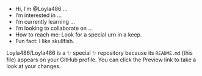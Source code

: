 -  Hi, I’m @Loyla486 ...
-  I’m interested in ...
-  I’m currently learning ...
-  I’m looking to collaborate on ...
-  How to reach me: Look for a special urn in a keep.
-  Fun fact: I like skullfish.

Loyla486/Loyla486 is a ✨ special ✨ repository because its `README.md` (this file) appears on your GitHub profile.
You can click the Preview link to take a look at your changes.

